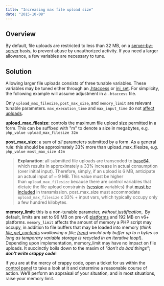 ```yaml
---
title: "Increasing max file upload size"
date: "2015-10-08"
---
```


## Overview

By default, file uploads are restricted to less than 32 MB, on a [server-by-server](https://kb.apiscp.com/php/viewing-php-settings/) basis, to prevent abuse by unauthorized activity. If you need a larger allowance, a few variables are necessary to tune.

## Solution

Allowing larger file uploads consists of three tunable variables. These variables may be tuned either through an [.htaccess](https://kb.apiscp.com/guides/htaccess-guide/) or [ini\_set](https://kb.apiscp.com/php/changing-php-settings/). For simplicity, the following example will assume adjustment in a `.htaccess` file.

Only `upload_max_filesize`, `post_max_size`, and `memory_limit` are relevant tunable parameters. `max_execution_time` and `max_input_time` do not [affect uploads](http://stackoverflow.com/questions/11387113/php-file-upload-affected-or-not-by-max-input-time).

**upload\_max\_filesize**: controls the maximum file upload size permitted in a form. This can be suffixed with "m" to denote a size in megabytes, e.g. `php_value upload_max_filesize 32m`

**post\_max\_size**: a sum of _all_ parameters submitted by a form. As a general rule: this should be approximately 33% more than upload\_max\_filesize, e.g. `php_value most_max_size 42m`

> **Explanation**: all submitted file uploads are transcoded to [base64](https://en.wikipedia.org/wiki/Base64), which results in approximately a 33% increase in actual consumption (over initial input). Therefore, simply, if an upload is 6 MB, anticipate an actual input of ~ 9 MB. This value must be higher than `upload_max_filesize` because there are control variables that dictate the file upload constraints ([session](http://php.net/manual/en/reserved.variables.session.php) variables) that [must be included](http://www.amazon.com/Programming-PHP-Kevin-Tatroe/dp/1449392776) in transmission. post\_max\_size must accommodate `upload_max_filesize` x 33% + input vars, which typically occupy only a few hundred kilobytes.

**memory\_limit**: this is a non-tunable parameter, _without justification_,  By default, limits are set to 96 MB on pre-v6 [platforms](https://kb.apiscp.com/platform/determining-platform-version/) and 192 MB on v6+ platforms. `memory_limit` affects the amount of memory a PHP script may occupy, in addition to file buffers that may be loaded into memory (_think [file\_get\_contents](http://php.net/file_get_contents) swallowing a file; [fread](http://php.net/fread) would only buffer up to n bytes so long as temporary variable storage is recycled in an iterative loop!_). Depending upon implementation, memory\_limit may have no impact on file uploads. It succinctly boils down to the maxim of _"don't do bad things"_; **_don't write crappy code_**!

If you are at the mercy of crappy code, open a ticket for us within the [control panel](https://kb.apiscp.com/control-panel/logging-into-the-control-panel/) to take a look at it and determine a reasonable course of action. We'll perform an appraisal of your situation, and in most situations, raise your memory limit.

